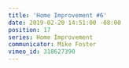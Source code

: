 ```yaml
---
title: 'Home Improvement #6'
date: 2019-02-20 14:51:00 -08:00
position: 17
series: Home Improvement
communicator: Mike Foster
vimeo_id: 318627390
---
```


